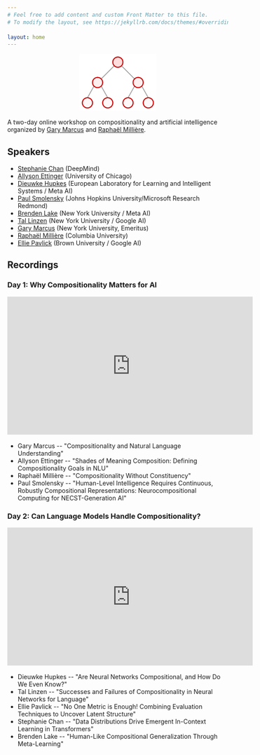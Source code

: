 ```yaml
---
# Feel free to add content and custom Front Matter to this file.
# To modify the layout, see https://jekyllrb.com/docs/themes/#overriding-theme-defaults

layout: home
---
```


<p style="text-align:center;"><img width="35%" src="logo.png" alt="Logo" loading="lazy"></p>

A two-day online workshop on compositionality and artificial intelligence organized by [Gary Marcus](http://garymarcus.com) and [Raphaël Millière](https://raphaelmilliere.com).

## Speakers

- [Stephanie Chan](https://scholar.google.com/citations?user=bXOt49QAAAAJ&hl=en) (DeepMind)
- [Allyson Ettinger](https://linguistics.uchicago.edu/allyson-ettinger) (University of Chicago)
- [Dieuwke Hupkes](https://dieuwkehupkes.nl/) (European Laboratory for Learning and Intelligent Systems / Meta AI)
- [Paul Smolensky](https://cogsci.jhu.edu/directory/paul-smolensky/) (Johns Hopkins University/Microsoft Research Redmond)
- [Brenden Lake](https://cims.nyu.edu/~brenden/) (New York University / Meta AI)
- [Tal Linzen](https://tallinzen.net/) (New York University / Google AI)
- [Gary Marcus](http://garymarcus.com) (New York University, Emeritus)
- [Raphaël Millière](https://raphaelmilliere.com) (Columbia University)
- [Ellie Pavlick](https://cs.brown.edu/people/epavlick/) (Brown University / Google AI)

## Recordings

### Day 1: Why Compositionality Matters for AI

<iframe width="560" height="315" src="https://www.youtube.com/embed/9tH9Qz1nH3k" title="YouTube video player" frameborder="0" allow="accelerometer; autoplay; clipboard-write; encrypted-media; gyroscope; picture-in-picture" allowfullscreen></iframe>

- Gary Marcus -- "Compositionality and Natural Language Understanding"
- Allyson Ettinger -- "Shades of Meaning Composition: Defining Compositionality Goals in NLU"
- Raphaël Millière -- "Compositionality Without Constituency"
- Paul Smolensky -- "Human-Level Intelligence Requires Continuous, Robustly Compositional Representations: Neurocompositional Computing for NECST-Generation AI"

### Day 2: Can Language Models Handle Compositionality?

<iframe width="560" height="315" src="https://www.youtube.com/embed/GYB2dxvrvX0" title="YouTube video player" frameborder="0" allow="accelerometer; autoplay; clipboard-write; encrypted-media; gyroscope; picture-in-picture" allowfullscreen></iframe>

- Dieuwke Hupkes -- "Are Neural Networks Compositional, and How Do We Even Know?"
- Tal Linzen -- "Successes and Failures of Compositionality in Neural Networks for Language"
- Ellie Pavlick -- "No One Metric is Enough! Combining Evaluation Techniques to Uncover Latent Structure"
- Stephanie Chan -- "Data Distributions Drive Emergent In-Context Learning in Transformers"
- Brenden Lake -- "Human-Like Compositional Generalization Through Meta-Learning"

<!-- ## References

We have listed some relevant papers discussed by each speaker below. 

### Gary Marcus -->

